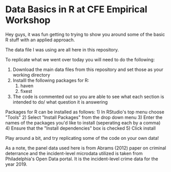 # Data Basics in R at CFE Empirical Workshop 


Hey guys, it was fun getting to trying to show you around some of the basic R stuff with an applied approach. 

The data file I was using are all here in this repository.

To replicate what we went over today you will need to do the following:
   1) Download the main data files from this repository and set those as your working directory
   2) Installl the following packages for R:
        1) haven
        2) fixest
   3) The code is commented out so you are able to see what each section is intended to do/ what question it is answering

Packages for R can be installed as follows:
    1) In RStudio's top menu choose "Tools"
    2) Select "Install Packages" from the drop down menu
    3) Enter the names of the packages you'd like to install (seperating each by a comma)
    4) Ensure that the "Install dependencies" box is checked
    5) Click install
    
Play around a bit, and try replicating some of the code on your own data!

As a note, the panel data used here is from Abrams (2012) paper on criminal deterrance and the incident-level microdata utilized is taken from Philadelphia's Open Data portal. It is the incident-level crime data for the year 2019.
